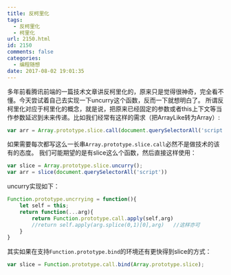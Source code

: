 ```yaml
---
title: 反柯里化
tags:
  - 反柯里化
  - 柯里化
url: 2150.html
id: 2150
comments: false
categories:
  - 编程随想
date: 2017-08-02 19:01:35
---
```


  多年前看腾讯前端的一篇技术文章讲反柯里化的，原来只是觉得很神奇，完全看不懂。今天尝试着自己去实现一下uncurry这个函数，反而一下就想明白了。
  所谓反柯里化对应于柯里化的概念，就是说，把原来已经固定的参数或者this上下文等当作参数延迟到未来传递。比如我们经常有这样的需求（把ArrayLike转为Array）:
```javascript
var arr = Array.prototype.slice.call(document.querySelectorAll('script'))
```
如果需要每次都写这么一长串`Array.prototype.slice.call`必然不是做技术的该有的态度。
我们可能期望的是有slice这么个函数，然后直接这样使用：
```javascript
var slice = Array.prototype.slice.uncurry();
var arr = slice(document.querySelectorAll('script'))
```
uncurry实现如下：
```javascript
Function.prototype.uncrrying = function(){
	let self = this;
	return function(...arg){
		return Function.prototype.call.apply(self,arg)	
		//return self.apply(arg.splice(0,1)[0],arg)   //这样亦可
	}
}
```

其实如果在支持`Function.prototype.bind`的环境还有更快得到slice的方式：
```javascript
var slice = Function.prototype.call.bind(Array.prototype.slice);
```